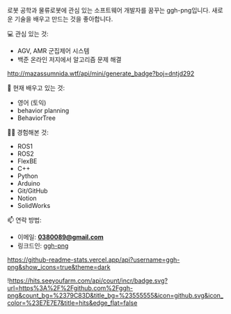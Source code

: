 로봇 공학과 물류로봇에 관심 있는 소프트웨어 개발자를 꿈꾸는 ggh-png입니다. 새로운 기술을 배우고 만드는 것을 좋아합니다.

💻 관심 있는 것:

- AGV, AMR 군집제어 시스템
- 백준 온라인 저지에서 알고리즘 문제 해결

http://mazassumnida.wtf/api/mini/generate_badge?boj=dntjd292

🌱 현재 배우고 있는 것:

- 영어 (토익)
- behavior planning
- BehaviorTree

👨‍💻 경험해본 것:

- ROS1
- ROS2
- FlexBE
- C++
- Python
- Arduino
- Git/GitHub
- Notion
- SolidWorks

📫 연락 방법:

- 이메일: **[0380089@gmail.com](mailto:0380089@gmail.com)**
- 링크드인: [ggh-png](https://www.linkedin.com/in/%EC%9A%B0%EC%84%B1-%EC%9C%A4-524b54207/)

https://github-readme-stats.vercel.app/api?username=ggh-png&show_icons=true&theme=dark

<p align="light">

!https://hits.seeyoufarm.com/api/count/incr/badge.svg?url=https%3A%2F%2Fgithub.com%2Fggh-png&count_bg=%2379C83D&title_bg=%23555555&icon=github.svg&icon_color=%23E7E7E7&title=hits&edge_flat=false

